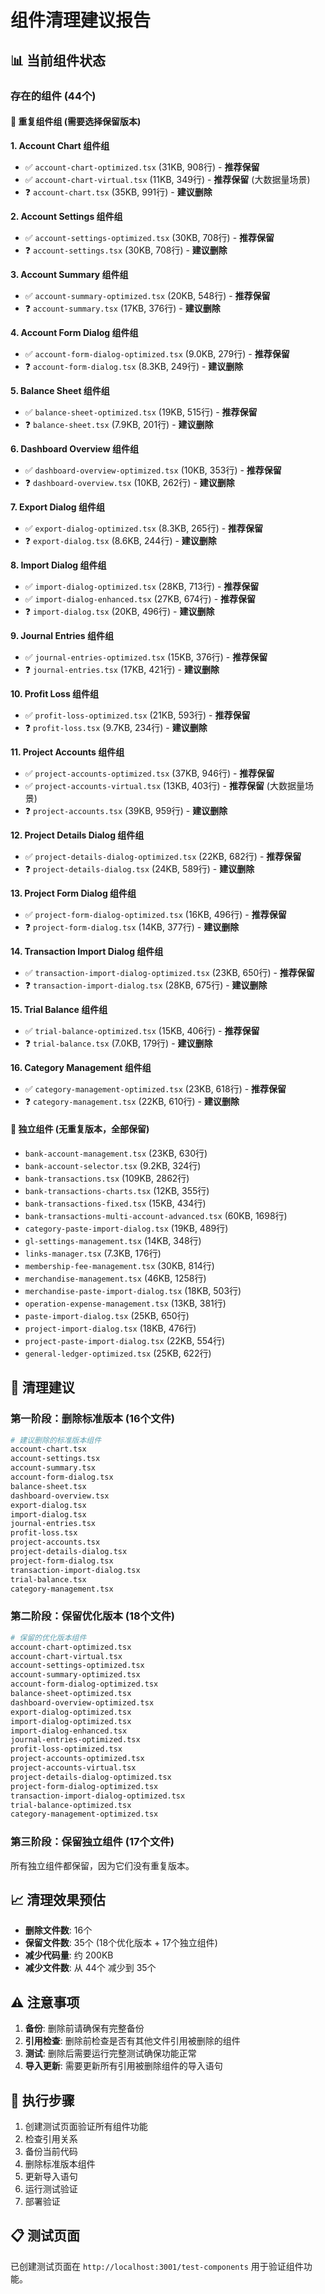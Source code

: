# 组件清理建议报告

## 📊 当前组件状态

### 存在的组件 (44个)

#### 🔄 重复组件组 (需要选择保留版本)

**1. Account Chart 组件组**
- ✅ `account-chart-optimized.tsx` (31KB, 908行) - **推荐保留**
- ✅ `account-chart-virtual.tsx` (11KB, 349行) - **推荐保留** (大数据量场景)
- ❓ `account-chart.tsx` (35KB, 991行) - **建议删除**

**2. Account Settings 组件组**
- ✅ `account-settings-optimized.tsx` (30KB, 708行) - **推荐保留**
- ❓ `account-settings.tsx` (30KB, 708行) - **建议删除**

**3. Account Summary 组件组**
- ✅ `account-summary-optimized.tsx` (20KB, 548行) - **推荐保留**
- ❓ `account-summary.tsx` (17KB, 376行) - **建议删除**

**4. Account Form Dialog 组件组**
- ✅ `account-form-dialog-optimized.tsx` (9.0KB, 279行) - **推荐保留**
- ❓ `account-form-dialog.tsx` (8.3KB, 249行) - **建议删除**

**5. Balance Sheet 组件组**
- ✅ `balance-sheet-optimized.tsx` (19KB, 515行) - **推荐保留**
- ❓ `balance-sheet.tsx` (7.9KB, 201行) - **建议删除**

**6. Dashboard Overview 组件组**
- ✅ `dashboard-overview-optimized.tsx` (10KB, 353行) - **推荐保留**
- ❓ `dashboard-overview.tsx` (10KB, 262行) - **建议删除**

**7. Export Dialog 组件组**
- ✅ `export-dialog-optimized.tsx` (8.3KB, 265行) - **推荐保留**
- ❓ `export-dialog.tsx` (8.6KB, 244行) - **建议删除**

**8. Import Dialog 组件组**
- ✅ `import-dialog-optimized.tsx` (28KB, 713行) - **推荐保留**
- ✅ `import-dialog-enhanced.tsx` (27KB, 674行) - **推荐保留**
- ❓ `import-dialog.tsx` (20KB, 496行) - **建议删除**

**9. Journal Entries 组件组**
- ✅ `journal-entries-optimized.tsx` (15KB, 376行) - **推荐保留**
- ❓ `journal-entries.tsx` (17KB, 421行) - **建议删除**

**10. Profit Loss 组件组**
- ✅ `profit-loss-optimized.tsx` (21KB, 593行) - **推荐保留**
- ❓ `profit-loss.tsx` (9.7KB, 234行) - **建议删除**

**11. Project Accounts 组件组**
- ✅ `project-accounts-optimized.tsx` (37KB, 946行) - **推荐保留**
- ✅ `project-accounts-virtual.tsx` (13KB, 403行) - **推荐保留** (大数据量场景)
- ❓ `project-accounts.tsx` (39KB, 959行) - **建议删除**

**12. Project Details Dialog 组件组**
- ✅ `project-details-dialog-optimized.tsx` (22KB, 682行) - **推荐保留**
- ❓ `project-details-dialog.tsx` (24KB, 589行) - **建议删除**

**13. Project Form Dialog 组件组**
- ✅ `project-form-dialog-optimized.tsx` (16KB, 496行) - **推荐保留**
- ❓ `project-form-dialog.tsx` (14KB, 377行) - **建议删除**

**14. Transaction Import Dialog 组件组**
- ✅ `transaction-import-dialog-optimized.tsx` (23KB, 650行) - **推荐保留**
- ❓ `transaction-import-dialog.tsx` (28KB, 675行) - **建议删除**

**15. Trial Balance 组件组**
- ✅ `trial-balance-optimized.tsx` (15KB, 406行) - **推荐保留**
- ❓ `trial-balance.tsx` (7.0KB, 179行) - **建议删除**

**16. Category Management 组件组**
- ✅ `category-management-optimized.tsx` (23KB, 618行) - **推荐保留**
- ❓ `category-management.tsx` (22KB, 610行) - **建议删除**

#### 🎯 独立组件 (无重复版本，全部保留)

- `bank-account-management.tsx` (23KB, 630行)
- `bank-account-selector.tsx` (9.2KB, 324行)
- `bank-transactions.tsx` (109KB, 2862行)
- `bank-transactions-charts.tsx` (12KB, 355行)
- `bank-transactions-fixed.tsx` (15KB, 434行)
- `bank-transactions-multi-account-advanced.tsx` (60KB, 1698行)
- `category-paste-import-dialog.tsx` (19KB, 489行)
- `gl-settings-management.tsx` (14KB, 348行)
- `links-manager.tsx` (7.3KB, 176行)
- `membership-fee-management.tsx` (30KB, 814行)
- `merchandise-management.tsx` (46KB, 1258行)
- `merchandise-paste-import-dialog.tsx` (18KB, 503行)
- `operation-expense-management.tsx` (13KB, 381行)
- `paste-import-dialog.tsx` (25KB, 650行)
- `project-import-dialog.tsx` (18KB, 476行)
- `project-paste-import-dialog.tsx` (22KB, 554行)
- `general-ledger-optimized.tsx` (25KB, 622行)

## 🧹 清理建议

### 第一阶段：删除标准版本 (16个文件)
```bash
# 建议删除的标准版本组件
account-chart.tsx
account-settings.tsx
account-summary.tsx
account-form-dialog.tsx
balance-sheet.tsx
dashboard-overview.tsx
export-dialog.tsx
import-dialog.tsx
journal-entries.tsx
profit-loss.tsx
project-accounts.tsx
project-details-dialog.tsx
project-form-dialog.tsx
transaction-import-dialog.tsx
trial-balance.tsx
category-management.tsx
```

### 第二阶段：保留优化版本 (18个文件)
```bash
# 保留的优化版本组件
account-chart-optimized.tsx
account-chart-virtual.tsx
account-settings-optimized.tsx
account-summary-optimized.tsx
account-form-dialog-optimized.tsx
balance-sheet-optimized.tsx
dashboard-overview-optimized.tsx
export-dialog-optimized.tsx
import-dialog-optimized.tsx
import-dialog-enhanced.tsx
journal-entries-optimized.tsx
profit-loss-optimized.tsx
project-accounts-optimized.tsx
project-accounts-virtual.tsx
project-details-dialog-optimized.tsx
project-form-dialog-optimized.tsx
transaction-import-dialog-optimized.tsx
trial-balance-optimized.tsx
category-management-optimized.tsx
```

### 第三阶段：保留独立组件 (17个文件)
所有独立组件都保留，因为它们没有重复版本。

## 📈 清理效果预估

- **删除文件数**: 16个
- **保留文件数**: 35个 (18个优化版本 + 17个独立组件)
- **减少代码量**: 约 200KB
- **减少文件数**: 从 44个 减少到 35个

## ⚠️ 注意事项

1. **备份**: 删除前请确保有完整备份
2. **引用检查**: 删除前检查是否有其他文件引用被删除的组件
3. **测试**: 删除后需要运行完整测试确保功能正常
4. **导入更新**: 需要更新所有引用被删除组件的导入语句

## 🎯 执行步骤

1. 创建测试页面验证所有组件功能
2. 检查引用关系
3. 备份当前代码
4. 删除标准版本组件
5. 更新导入语句
6. 运行测试验证
7. 部署验证

## 📋 测试页面

已创建测试页面在 `http://localhost:3001/test-components` 用于验证组件功能。 
